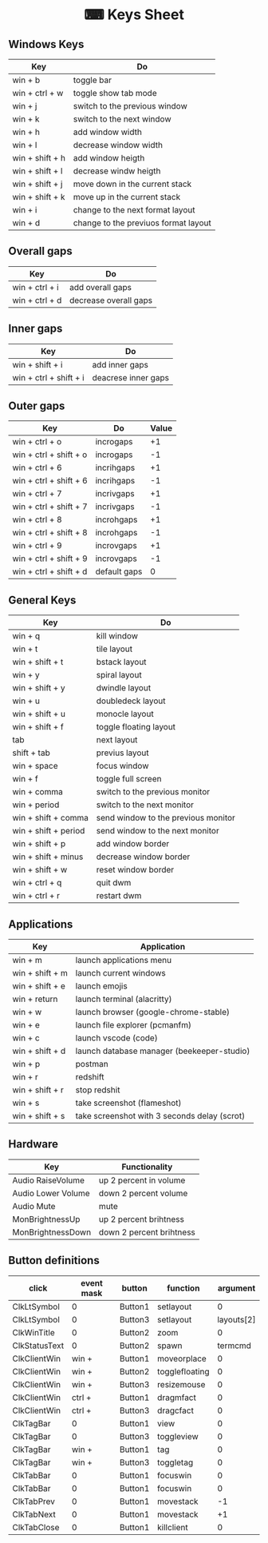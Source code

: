 <div align="center">
	<h1>⌨ Keys Sheet</h1>
</div>

## Windows Keys

| Key             | Do                                   |
| --------------- | ------------------------------------ |
| win + b         | toggle bar                           |
| win + ctrl + w  | toggle show tab mode                 |
| win + j         | switch to the previous window        |
| win + k         | switch to the next window            |
| win + h         | add window width                     |
| win + l         | decrease window width                |
| win + shift + h | add window heigth                    |
| win + shift + l | decrease windw heigth                |
| win + shift + j | move down in the current stack       |
| win + shift + k | move up in the current stack         |
| win + i         | change to the next format layout     |
| win + d         | change to the previuos format layout |

## Overall gaps

| Key            | Do                    |
| -------------- | --------------------- |
| win + ctrl + i | add overall gaps      |
| win + ctrl + d | decrease overall gaps |

## Inner gaps

| Key                    | Do                  |
| ---------------------- | ------------------- |
| win + shift + i        | add inner gaps      |
| win + ctrl + shift + i | deacrese inner gaps |

## Outer gaps

| Key                    | Do           | Value |
| ---------------------- | ------------ | ----- |
| win + ctrl + o         | incrogaps    | +1    |
| win + ctrl + shift + o | incrogaps    | -1    |
| win + ctrl + 6         | incrihgaps   | +1    |
| win + ctrl + shift + 6 | incrihgaps   | -1    |
| win + ctrl + 7         | incrivgaps   | +1    |
| win + ctrl + shift + 7 | incrivgaps   | -1    |
| win + ctrl + 8         | incrohgaps   | +1    |
| win + ctrl + shift + 8 | incrohgaps   | -1    |
| win + ctrl + 9         | incrovgaps   | +1    |
| win + ctrl + shift + 9 | incrovgaps   | -1    |
| win + ctrl + shift + d | default gaps | 0     |

## General Keys

| Key                  | Do                                  |
| -------------------- | ----------------------------------- |
| win + q              | kill window                         |
| win + t              | tile layout                         |
| win + shift + t      | bstack layout                       |
| win + y              | spiral layout                       |
| win + shift + y      | dwindle layout                      |
| win + u              | doubledeck layout                   |
| win + shift + u      | monocle layout                      |
| win + shift + f      | toggle floating layout              |
| tab                  | next layout                         |
| shift + tab          | previus layout                      |
| win + space          | focus window                        |
| win + f              | toggle full screen                  |
| win + comma          | switch to the previous monitor      |
| win + period         | switch to the next monitor          |
| win + shift + comma  | send window to the previous monitor |
| win + shift + period | send window to the next monitor     |
| win + shift + p      | add window border                   |
| win + shift + minus  | decrease window border              |
| win + shift + w      | reset window border                 |
| win + ctrl + q       | quit dwm                            |
| win + ctrl + r       | restart dwm                         |

## Applications

| Key             | Application                                  |
| --------------- | -------------------------------------------- |
| win + m         | launch applications menu                     |
| win + shift + m | launch current windows                       |
| win + shift + e | launch emojis                                |
| win + return    | launch terminal (alacritty)                  |
| win + w         | launch browser (google-chrome-stable)        |
| win + e         | launch file explorer (pcmanfm)               |
| win + c         | launch vscode (code)                         |
| win + shift + d | launch database manager (beekeeper-studio)   |
| win + p         | postman                                      |
| win + r         | redshift                                     |
| win + shift + r | stop redshit                                 |
| win + s         | take screenshot (flameshot)                  |
| win + shift + s | take screenshot with 3 seconds delay (scrot) |

## Hardware

| Key                | Functionality            |
| ------------------ | ------------------------ |
| Audio RaiseVolume  | up 2 percent in volume   |
| Audio Lower Volume | down 2 percent volume    |
| Audio Mute         | mute                     |
| MonBrightnessUp    | up 2 percent brihtness   |
| MonBrightnessDown  | down 2 percent brihtness |

## Button definitions

| click         | event mask | button  | function       | argument   |
| ------------- | ---------- | ------- | -------------- | ---------- |
| ClkLtSymbol   | 0          | Button1 | setlayout      | 0          |
| ClkLtSymbol   | 0          | Button3 | setlayout      | layouts[2] |
| ClkWinTitle   | 0          | Button2 | zoom           | 0          |
| ClkStatusText | 0          | Button2 | spawn          | termcmd    |
| ClkClientWin  | win +      | Button1 | moveorplace    | 0          |
| ClkClientWin  | win +      | Button2 | togglefloating | 0          |
| ClkClientWin  | win +      | Button3 | resizemouse    | 0          |
| ClkClientWin  | ctrl +     | Button1 | dragmfact      | 0          |
| ClkClientWin  | ctrl +     | Button3 | dragcfact      | 0          |
| ClkTagBar     | 0          | Button1 | view           | 0          |
| ClkTagBar     | 0          | Button3 | toggleview     | 0          |
| ClkTagBar     | win +      | Button1 | tag            | 0          |
| ClkTagBar     | win +      | Button3 | toggletag      | 0          |
| ClkTabBar     | 0          | Button1 | focuswin       | 0          |
| ClkTabBar     | 0          | Button1 | focuswin       | 0          |
| ClkTabPrev    | 0          | Button1 | movestack      | -1         |
| ClkTabNext    | 0          | Button1 | movestack      | +1         |
| ClkTabClose   | 0          | Button1 | killclient     | 0          |
